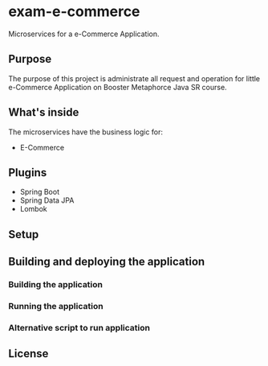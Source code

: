 # exam-e-commerce
Microservices for a e-Commerce Application.

## Purpose

The purpose of this project is administrate all request and operation for little e-Commerce Application
on Booster Metaphorce Java SR course.

## What's inside

The microservices have the business logic for:
- E-Commerce

## Plugins
  * Spring Boot
  * Spring Data JPA
  * Lombok
 
## Setup

## Building and deploying the application

### Building the application

### Running the application

### Alternative script to run application

## License

